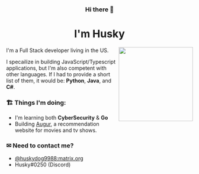 <h3 align="center">Hi there 👋</h3>

<h1 align="center">I'm Husky</h1>

<img align='right' src='https://avatars.githubusercontent.com/u/39809509?v=4' width='200'>

I'm a Full Stack developer living in the US.

I specailize in building JavaScript/Typescript applications, but I'm also competent with other languages. If I had to provide a short list of them, it would be: **Python**, **Java**, and **C#**.

### 🏗️ Things I'm doing:
- I'm learning both **CyberSecurity** & **Go**
- Building [Augur](https://github.com/getaugur/augur), a recommendation website for movies and tv shows.

### ✉ Need to contact me?
  *  [@huskydog9988:matrix.org](https://matrix.to/#/@huskydog9988:matrix.org)
  * Husky#0250 (Discord)
